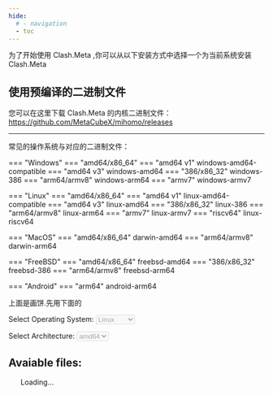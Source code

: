 ```yaml
---
hide:
  # - navigation
  - toc
---
```


为了开始使用 Clash.Meta ,你可以从以下安装方式中选择一个为当前系统安装 Clash.Meta

## 使用预编译的二进制文件

您可以在这里下载 Clash.Meta 的内核二进制文件：<https://github.com/MetaCubeX/mihomo/releases>

---

常见的操作系统与对应的二进制文件：


=== "Windows"
    === "amd64/x86_64"
        === "amd64 v1"
            windows-amd64-compatible
        === "amd64 v3"
            windows-amd64
    === "386/x86_32"
        windows-386
    === "arm64/armv8"
        windows-arm64
    === "armv7"
        windows-armv7

=== "Linux"
    === "amd64/x86_64"
        === "amd64 v1"
            linux-amd64-compatible
        === "amd64 v3"
            linux-amd64
    === "386/x86_32"
        linux-386
    === "arm64/armv8"
        linux-arm64
    === "armv7"
        linux-armv7
    === "riscv64"
        linux-riscv64

=== "MacOS"
    === "amd64/x86_64"
        darwin-amd64
    === "arm64/armv8"
        darwin-arm64

=== "FreeBSD"
    === "amd64/x86_64"
        freebsd-amd64
    === "386/x86_32"
        freebsd-386
    === "arm64/armv8"
        freebsd-arm64

=== "Android"
    === "arm64"
        android-arm64

上面是画饼.先用下面的


  <label for="os">Select Operating System:</label>
  <select id="os" disabled>
    <option value="linux">Linux</option>
    <option value="windows">Windows</option>
    <option value="darwin">MacOS</option>
    <!-- Add more options as needed -->
  </select>

  <label for="arch">Select Architecture:</label>
  <select id="arch" disabled>
    <option value="amd64">amd64</option>
    <option value="arm">arm</option>
    <!-- Add more options as needed -->
  </select>

  <div id="download-section">
    <h2>Avaiable files:</h2>
    <ul id="download-list">Loading...</ul>
  </div>

  <script>
  {
    const downloadList = document.getElementById('download-list');
    const osSelect = document.getElementById('os');
    const archSelect = document.getElementById('arch');

    const fileList = [];

    const getFileList = async () => {
      const link = 'https://api.github.com/repos/MetaCubeX/mihomo/releases/tags/Prerelease-Alpha'
      const {assets} = await fetch(link).then(r => r.json());
      for (const {name, browser_download_url: url} of assets) {
        if (name === 'version.txt') continue;
        fileList.push({name, url});
      }
    }

    const updateDownloadLinks = () => {
      const os = osSelect.value;
      const arch = archSelect.value;

      // Filter files based on user selection
      const filteredFiles = fileList.filter(({name}) => {
        return name.includes(os) && name.includes(arch);
      });

      // Display the download links
      const downloadList = document.getElementById('download-list');
      downloadList.innerHTML = '';
      for (const {name, url} of filteredFiles) {
        const listItem = document.createElement('li');
        const button = document.createElement('a')
        button.textContent = name;
        button.download = name;
        button.href = url;
        listItem.appendChild(button)
        downloadList.appendChild(listItem);
      }

      // Show the download section
      const downloadSection = document.getElementById('download-section');
      downloadSection.style.display = 'block';
    }

    getFileList().then(() => {
      // Enable select items when fetch is complete
      osSelect.removeAttribute('disabled');
      archSelect.removeAttribute('disabled');
      // Optionally, you can call updateDownloadLinks initially if you want to show the links immediately
      updateDownloadLinks()
      // Attach the updateDownloadLinks function to the change event of the architecture dropdown
      osSelect.addEventListener('change', updateDownloadLinks);
      archSelect.addEventListener('change', updateDownloadLinks);
    }, () => {
      downloadList.innerHTML = 'Load Failed';
    });
  }
  </script>